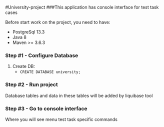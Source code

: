 #University-project
###This application has console interface for test task cases

Before start work on the project, you need to have:
* PostgreSql 13.3
* Java 8
* Maven >= 3.6.3


### Step #1 - Configure Database
1. Create DB:
   - `CREATE DATABASE university;`
### Step #2 - Run project
Database tables and data in these tables will be added by liquibase tool
### Step #3 - Go to console interface
Where you will see menu test task specific commands